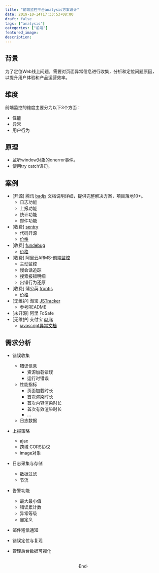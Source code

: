 ```yaml
---
title: "前端监控平台analysis方案设计"
date: 2019-10-14T17:33:53+08:00
draft: false
tags: ["analysis"]
categories: ["前端"]
featured_image: 
description: 
---
```

## 背景

为了定位Web线上问题，需要对页面异常信息进行收集，分析和定位问题原因，以提升用户体验和产品运营效率。

## 维度
前端监控的维度主要分为以下3个方面：

- 性能
- 异常
- 用户行为

## 原理

- 监听window对象的onerror事件。
- 使用try catch语句。

## 案例

- [开源] 腾讯 [badjs](https://betterjs.github.io/)
文档说明详细，提供完整解决方案，项目落地10+。
  + 日志功能
  + 上报功能
  + 统计功能
  + 邮件功能
- [收费] [sentry](https://sentry.io)
  + 代码开源
  + [价格](https://sentry.io/pricing/)
- [收费] [fundebug](https://www.fundebug.com/)
  + [价格](https://www.fundebug.com/price)
- [收费] 阿里云ARMS-[前端监控](https://help.aliyun.com/document_detail/58652.html?spm=5176.8064714.976547.2.251cIEc0IEc0Ro)
  + 主动监控
  + 慢会话追踪
  + 搜索报错明细
  + 出错行为还原
- [收费] 蒲公英 [frontjs](https://www.frontjs.com) 
  + [价格](https://www.frontjs.com/pricing)
- [无维护] 淘宝 [JSTracker](https://github.com/CurtisCBS/monitor)
  + 参考README
- [未开源] 阿里 FdSafe
- [无维护] 支付宝 [saijs](https://github.com/saijs/sai.js)
  + [javascript异常文档](https://github.com/saijs/wiki)

## 需求分析
- 错误收集
  + 错误信息
    + 资源加载错误
    + 运行时错误
  + 性能指标
    + 页面加载时长
    + 首次渲染时长
    + 首次内容渲染时长
    + 首次有效渲染时长
    + ...
  + 日志数据
  
- 上报策略
  + ajax
  + 跨域 CORS协议
  + image对象
  
- 日志采集与存储
  + 数据过滤
  + 节流

- 告警功能
  + 最大最小值
  + 错误累计数
  + 异常等级
  + 自定义

- 邮件短信通知
- 错误定位与复现
- 管理后台数据可视化

<br>

<center>  ·End·  </center>